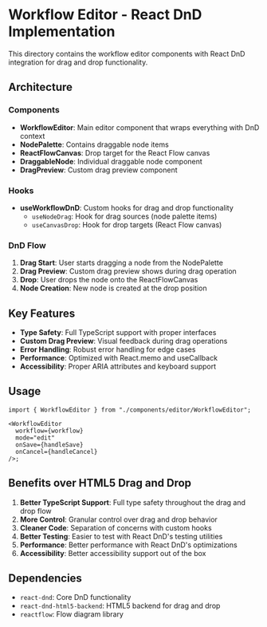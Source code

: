 # Workflow Editor - React DnD Implementation

This directory contains the workflow editor components with React DnD integration for drag and drop functionality.

## Architecture

### Components

- **WorkflowEditor**: Main editor component that wraps everything with DnD context
- **NodePalette**: Contains draggable node items
- **ReactFlowCanvas**: Drop target for the React Flow canvas
- **DraggableNode**: Individual draggable node component
- **DragPreview**: Custom drag preview component

### Hooks

- **useWorkflowDnD**: Custom hooks for drag and drop functionality
  - `useNodeDrag`: Hook for drag sources (node palette items)
  - `useCanvasDrop`: Hook for drop targets (React Flow canvas)

### DnD Flow

1. **Drag Start**: User starts dragging a node from the NodePalette
2. **Drag Preview**: Custom drag preview shows during drag operation
3. **Drop**: User drops the node onto the ReactFlowCanvas
4. **Node Creation**: New node is created at the drop position

## Key Features

- **Type Safety**: Full TypeScript support with proper interfaces
- **Custom Drag Preview**: Visual feedback during drag operations
- **Error Handling**: Robust error handling for edge cases
- **Performance**: Optimized with React.memo and useCallback
- **Accessibility**: Proper ARIA attributes and keyboard support

## Usage

```tsx
import { WorkflowEditor } from "./components/editor/WorkflowEditor";

<WorkflowEditor
  workflow={workflow}
  mode="edit"
  onSave={handleSave}
  onCancel={handleCancel}
/>;
```

## Benefits over HTML5 Drag and Drop

1. **Better TypeScript Support**: Full type safety throughout the drag and drop flow
2. **More Control**: Granular control over drag and drop behavior
3. **Cleaner Code**: Separation of concerns with custom hooks
4. **Better Testing**: Easier to test with React DnD's testing utilities
5. **Performance**: Better performance with React DnD's optimizations
6. **Accessibility**: Better accessibility support out of the box

## Dependencies

- `react-dnd`: Core DnD functionality
- `react-dnd-html5-backend`: HTML5 backend for drag and drop
- `reactflow`: Flow diagram library
